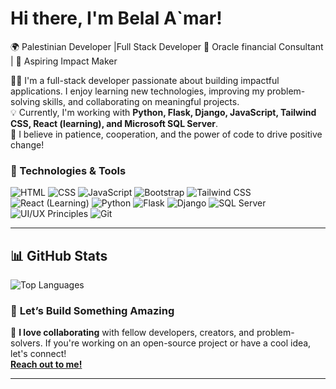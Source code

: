 # Hi there, I'm Belal A`mar! 
🌍 Palestinian Developer |Full Stack Developer
🎯  Oracle financial Consultant | 🚀 Aspiring Impact Maker  


👨‍💻 I'm a full-stack developer passionate about building impactful applications. I enjoy learning new technologies, improving my problem-solving skills, and collaborating on meaningful projects.  
💡 Currently, I'm working with **Python, Flask, Django, JavaScript, Tailwind CSS, React (learning), and Microsoft SQL Server**.  
🌟 I believe in patience, cooperation, and the power of code to drive positive change!

### 🚀 Technologies & Tools
  ![HTML](https://img.shields.io/badge/-HTML-orange?style=flat-square&logo=html5) ![CSS](https://img.shields.io/badge/-CSS-blue?style=flat-square&logo=css3) ![JavaScript](https://img.shields.io/badge/-JavaScript-yellow?style=flat-square&logo=javascript) ![Bootstrap](https://img.shields.io/badge/-Bootstrap-purple?style=flat-square&logo=bootstrap) ![Tailwind CSS](https://img.shields.io/badge/-Tailwind%20CSS-teal?style=flat-square&logo=tailwind-css) ![React (Learning)](https://img.shields.io/badge/-React-blue?style=flat-square&logo=react) ![Python](https://img.shields.io/badge/-Python-blue?style=flat-square&logo=python) ![Flask](https://img.shields.io/badge/-Flask-black?style=flat-square&logo=flask) ![Django](https://img.shields.io/badge/-Django-darkgreen?style=flat-square&logo=django) ![SQL Server](https://img.shields.io/badge/-Microsoft%20SQL%20Server-lightgrey?style=flat-square&logo=microsoftsqlserver) ![UI/UX Principles](https://img.shields.io/badge/-UI/UX%20Principles-black?style=flat-square) ![Git](https://img.shields.io/badge/-Git-orange?style=flat-square&logo=git)

---
## 📊 GitHub Stats
 ![Top Languages](https://github-readme-stats.vercel.app/api/top-langs/?username=Belal-amar&layout=compact&theme=radical) 



### 💬 **Let’s Build Something Amazing**  
🚀 **I love collaborating** with fellow developers, creators, and problem-solvers. If you're working on an open-source project or have a cool idea, let's connect!  
[**Reach out to me!**](https://www.linkedin.com/in/belal-amar-/)

---
